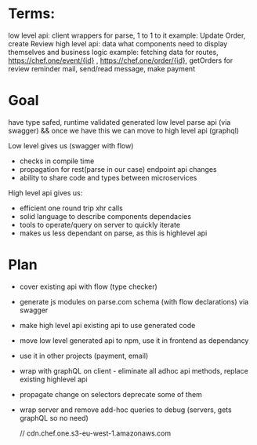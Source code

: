 # Terms:

low level api: client wrappers for parse, 1 to 1 to it example: Update Order,
create Review high level api: data what components need to display themselves
and business logic example: fetching data for routes,
https://chef.one/event/{id} , https://chef.one/order/{id}, getOrders for review
reminder mail, send/read message, make payment

# Goal

have type safed, runtime validated generated low level parse api (via swagger)
&& once we have this we can move to high level api (graphql)

Low level gives us (swagger with flow)

* checks in compile time
* propagation for rest(parse in our case) endpoint api changes
* ability to share code and types between microservices

High level api gives us:

* efficient one round trip xhr calls
* solid language to describe components dependacies
* tools to operate/query on server to quickly iterate
* makes us less dependant on parse, as this is highlevel api

# Plan

* cover existing api with flow (type checker)
* generate js modules on parse.com schema (with flow declarations) via swagger
* make high level api existing api to use generated code
* move low level generated api to npm, use it in frontend as dependancy
* use it in other projects (payment, email)
* wrap with graphQL on client - eliminate all adhoc api methods, replace
  existing highlevel api
* propagate change on selectors deprecate some of them
* wrap server and remove add-hoc queries to debug (servers, gets graphQL so no
  need)

  // cdn.chef.one.s3-eu-west-1.amazonaws.com
